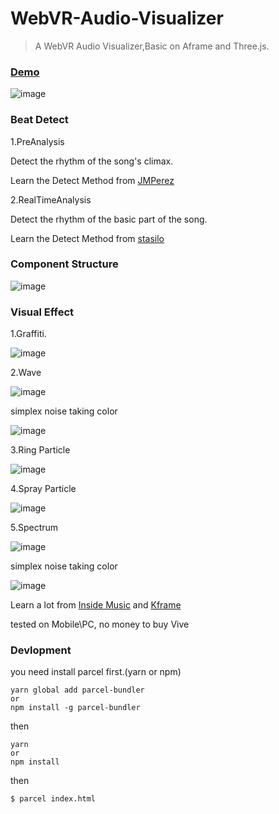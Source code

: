 # WebVR-Audio-Visualizer

> A WebVR Audio Visualizer,Basic on Aframe and Three.js.

### [Demo](http://todaylg.com/WebVR-Audio-Visualizer/)

![image](https://github.com/todaylg/WebVR-Audio-Visualizer/blob/master/introImages/mainEffect.png)

### Beat Detect

1.PreAnalysis

Detect the rhythm of the song's climax.

Learn the Detect Method from [JMPerez](https://github.com/JMPerez/beats-audio-api)

2.RealTimeAnalysis

Detect the rhythm of the basic part of the song.

Learn the Detect Method from [stasilo](https://github.com/stasilo/BeatDetector)

### Component Structure

![image](https://github.com/todaylg/WebVR-Audio-Visualizer/blob/master/introImages/Componet.png)

### Visual Effect

1.Graffiti.

![image](https://github.com/todaylg/WebVR-Audio-Visualizer/blob/master/introImages/Graffiti.png)

2.Wave

![image](https://github.com/todaylg/WebVR-Audio-Visualizer/blob/master/introImages/Wave.png)

simplex noise taking color

![image](https://github.com/todaylg/WebVR-Audio-Visualizer/blob/master/introImages/simplex1.png)

3.Ring Particle

![image](https://github.com/todaylg/WebVR-Audio-Visualizer/blob/master/introImages/Ring.png)

4.Spray Particle

![image](https://github.com/todaylg/WebVR-Audio-Visualizer/blob/master/introImages/Spray.png)

5.Spectrum

![image](https://github.com/todaylg/WebVR-Audio-Visualizer/blob/master/introImages/Spectrum.png)

simplex noise taking color

![image](https://github.com/todaylg/WebVR-Audio-Visualizer/blob/master/introImages/simplex2.png)

Learn a lot from [Inside Music](https://github.com/googlecreativelab/inside-music) and [Kframe](https://github.com/ngokevin/kframe)

tested on  Mobile\PC, no money to buy Vive

### Devlopment

you need install parcel first.(yarn or npm)

```
yarn global add parcel-bundler
or
npm install -g parcel-bundler
```

then

```
yarn
or
npm install
```

then

```
$ parcel index.html
```
